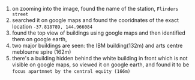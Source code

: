1) on zooming into the image, found the name of the station, `Flinders street`
2) searched it on google maps and found the cooridnates of the exact location `-37.818789, 144.966084`
3) found the top view of buildings using google maps and then identified them on google earth,
4) two major buildings are seen: the IBM building(132m) and arts centre meblourne spire (162m)
5) there's a building hidden behind the white building in front which is not visible on google maps, so viewed it on google earth, and found it to be `focus apartmnet by the central equity (166m)`
